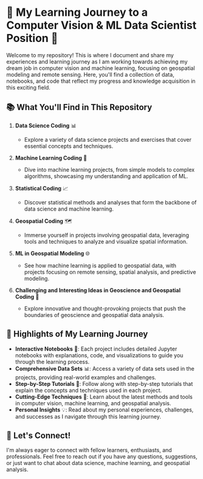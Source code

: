 # 🌟 My Learning Journey to a Computer Vision & ML Data Scientist Position 🌟

Welcome to my repository! This is where I document and share my experiences and learning journey as I am working  towards achieving my dream job in computer vision and machine learning, focusing on geospatial modeling and remote sensing. Here, you'll find a collection of data, notebooks, and code that reflect my progress and knowledge acquisition in this exciting field.

## 📚 What You'll Find in This Repository

1. **Data Science Coding** 📊
   - Explore a variety of data science projects and exercises that cover essential concepts and techniques.

2. **Machine Learning Coding** 🤖
   - Dive into machine learning projects, from simple models to complex algorithms, showcasing my understanding and application of ML.

3. **Statistical Coding** 📈
   - Discover statistical methods and analyses that form the backbone of data science and machine learning.

4. **Geospatial Coding** 🗺️
   - Immerse yourself in projects involving geospatial data, leveraging tools and techniques to analyze and visualize spatial information.

5. **ML in Geospatial Modeling** 🌐
   - See how machine learning is applied to geospatial data, with projects focusing on remote sensing, spatial analysis, and predictive modeling.

6. **Challenging and Interesting Ideas in Geoscience and Geospatial Coding** 🧠
   - Explore innovative and thought-provoking projects that push the boundaries of geoscience and geospatial data analysis.

## 🌟 Highlights of My Learning Journey

- **Interactive Notebooks** 📓: Each project includes detailed Jupyter notebooks with explanations, code, and visualizations to guide you through the learning process.
- **Comprehensive Data Sets** 📊: Access a variety of data sets used in the projects, providing real-world examples and challenges.
- **Step-by-Step Tutorials** 📝: Follow along with step-by-step tutorials that explain the concepts and techniques used in each project.
- **Cutting-Edge Techniques** 🚀: Learn about the latest methods and tools in computer vision, machine learning, and geospatial analysis.
- **Personal Insights** 💡: Read about my personal experiences, challenges, and successes as I navigate through this learning journey.

## 🚀 Let's Connect!

I'm always eager to connect with fellow learners, enthusiasts, and professionals. Feel free to reach out if you have any questions, suggestions, or just want to chat about data science, machine learning, and geospatial analysis.
